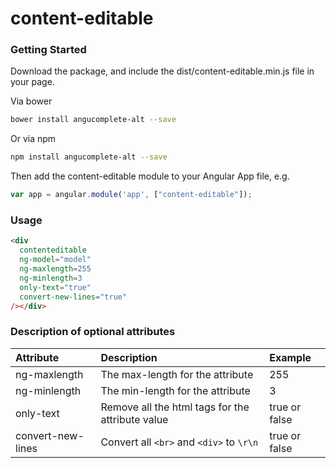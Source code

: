 # content-editable

### Getting Started
Download the package, and include the dist/content-editable.min.js file in your page.

Via bower

```bash
bower install angucomplete-alt --save
```

Or via npm

```bash
npm install angucomplete-alt --save
```

Then add the content-editable module to your Angular App file, e.g.

```js
var app = angular.module('app', ["content-editable"]);
```

### Usage

```html
<div
  contenteditable
  ng-model="model"
  ng-maxlength=255
  ng-minlength=3
  only-text="true"
  convert-new-lines="true"
/></div>
```

### Description of optional attributes
| Attribute | Description| Example  |
| :------------- |:-------------|  :-----|
| ng-maxlength | The max-length for the attribute | 255|
| ng-minlength | The min-length for the attribute | 3|
| only-text | Remove all the html tags for the attribute value | true or false|
| convert-new-lines | Convert all `<br>` and `<div>` to `\r\n` | true or false|
